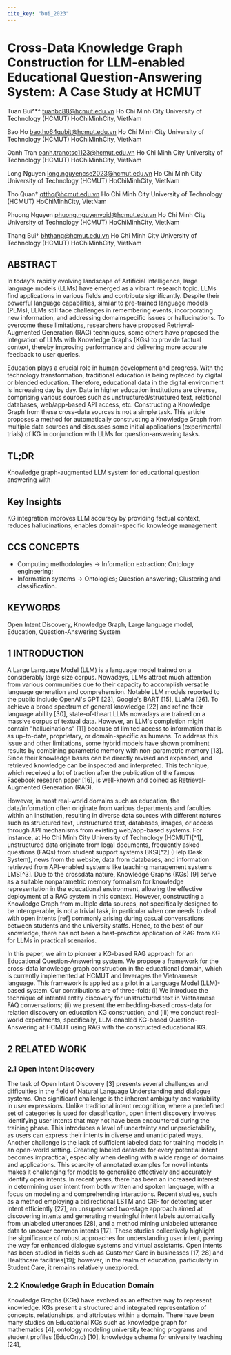 ```yaml
---
cite_key: "bui_2023"
---
```


# Cross-Data Knowledge Graph Construction for LLM-enabled Educational Question-Answering System: A Case Study at HCMUT

Tuan Bui^*^ tuanbc88@hcmut.edu.vn Ho Chi Minh City University of Technology (HCMUT) HoChiMinhCity, VietNam

Bao Ho bao.ho64qubit@hcmut.edu.vn Ho Chi Minh City University of Technology (HCMUT) HoChiMinhCity, VietNam

Oanh Tran oanh.tranotsc1123@hcmut.edu.vn Ho Chi Minh City University of Technology (HCMUT) HoChiMinhCity, VietNam

Long Nguyen long.nguyencse2023@hcmut.edu.vn Ho Chi Minh City University of Technology (HCMUT) HoChiMinhCity, VietNam

Tho Quan† qttho@hcmut.edu.vn Ho Chi Minh City University of Technology (HCMUT) HoChiMinhCity, VietNam

Phuong Nguyen phuong.nguyenvoid@hcmut.edu.vn Ho Chi Minh City University of Technology (HCMUT) HoChiMinhCity, VietNam

Thang Bui† bhthang@hcmut.edu.vn Ho Chi Minh City University of Technology (HCMUT) HoChiMinhCity, VietNam

## ABSTRACT

In today's rapidly evolving landscape of Artificial Intelligence, large language models (LLMs) have emerged as a vibrant research topic. LLMs find applications in various fields and contribute significantly. Despite their powerful language capabilities, similar to pre-trained language models (PLMs), LLMs still face challenges in remembering events, incorporating new information, and addressing domainspecific issues or hallucinations. To overcome these limitations, researchers have proposed Retrieval-Augmented Generation (RAG) techniques, some others have proposed the integration of LLMs with Knowledge Graphs (KGs) to provide factual context, thereby improving performance and delivering more accurate feedback to user queries.

Education plays a crucial role in human development and progress. With the technology transformation, traditional education is being replaced by digital or blended education. Therefore, educational data in the digital environment is increasing day by day. Data in higher education institutions are diverse, comprising various sources such as unstructured/structured text, relational databases, web/app-based API access, etc. Constructing a Knowledge Graph from these cross-data sources is not a simple task. This article proposes a method for automatically constructing a Knowledge Graph from multiple data sources and discusses some initial applications (experimental trials) of KG in conjunction with LLMs for question-answering tasks.

## TL;DR

Knowledge graph-augmented LLM system for educational question answering with

## Key Insights

KG integration improves LLM accuracy by providing factual context, reduces hallucinations, enables domain-specific knowledge management

## CCS CONCEPTS

- Computing methodologies → Information extraction; Ontology engineering;
- Information systems → Ontologies; Question answering; Clustering and classification.

## KEYWORDS

Open Intent Discovery, Knowledge Graph, Large language model, Education, Question-Answering System

## 1 INTRODUCTION

A Large Language Model (LLM) is a language model trained on a considerably large size corpus. Nowadays, LLMs attract much attention from various communities due to their capacity to accomplish versatile language generation and comprehension. Notable LLM models reported to the public include OpenAI's GPT [23], Google's BART [15], LLaMa [26]. To achieve a broad spectrum of general knowledge [22] and refine their language ability [30], state-of-theart LLMs nowadays are trained on a massive corpus of textual data. However, an LLM's completion might contain "hallucinations" [11] because of limited access to information that is as up-to-date, proprietary, or domain-specific as humans. To address this issue and other limitations, some hybrid models have shown prominent results by combining parametric memory with non-parametric memory [13]. Since their knowledge bases can be directly revised and expanded, and retrieved knowledge can be inspected and interpreted. This technique, which received a lot of traction after the publication of the famous Facebook research paper [16], is well-known and coined as Retrieval-Augmented Generation (RAG).

However, in most real-world domains such as education, the data/information often originate from various departments and faculties within an institution, resulting in diverse data sources with different natures such as structured text, unstructured text, databases, images, or access through API mechanisms from existing web/app-based systems. For instance, at Ho Chi Minh City University of Technology (HCMUT)[^1], unstructured data originate from legal documents, frequently asked questions (FAQs) from student support systems BKSI[^2] (Help Desk System), news from the website, data from databases, and information retrieved from API-enabled systems like teaching management systems LMS[^3]. Due to the crossdata nature, Knowledge Graphs (KGs) [9] serve as a suitable nonparametric memory formalism for knowledge representation in the educational environment, allowing the effective deployment of a RAG system in this context. However, constructing a Knowledge Graph from multiple data sources, not specifically designed to be interoperable, is not a trivial task, in particular when one needs to deal with open intents [ref] commonly arising during casual conversations between students and the university staffs. Hence, to the best of our knowledge, there has not been a best-practice application of RAG from KG for LLMs in practical scenarios.

In this paper, we aim to pioneer a KG-based RAG approach for an Educational Question-Answering system. We propose a framework for the cross-data knowledge graph construction in the educational domain, which is currently implemented at HCMUT and leverages the Vietnamese language. This framework is applied as a pilot in a Language Model (LLM)-based system. Our contributions are of three-fold: (i) We introduce the technique of intental entity discovery for unstructured text in Vietnamese FAQ conversations; (ii) we present the embedding-based cross-data for relation discovery on education KG construction; and (iii) we conduct real-world experiments, specifically, LLM-enabled KG-based Question-Answering at HCMUT using RAG with the constructed educational KG.

## 2 RELATED WORK

### 2.1 Open Intent Discovery

The task of Open Intent Discovery [3] presents several challenges and difficulties in the field of Natural Language Understanding and dialogue systems. One significant challenge is the inherent ambiguity and variability in user expressions. Unlike traditional intent recognition, where a predefined set of categories is used for classification, open intent discovery involves identifying user intents that may not have been encountered during the training phase. This introduces a level of uncertainty and unpredictability, as users can express their intents in diverse and unanticipated ways. Another challenge is the lack of sufficient labeled data for training models in an open-world setting. Creating labeled datasets for every potential intent becomes impractical, especially when dealing with a wide range of domains and applications. This scarcity of annotated examples for novel intents makes it challenging for models to generalize effectively and accurately identify open intents. In recent years, there has been an increased interest in determining user intent from both written and spoken language, with a focus on modeling and comprehending interactions. Recent studies, such as a method employing a bidirectional LSTM and CRF for detecting user intent efficiently [27], an unsupervised two-stage approach aimed at discovering intents and generating meaningful intent labels automatically from unlabeled utterances [28], and a method mining unlabeled utterance data to uncover common intents [17]. These studies collectively highlight the significance of robust approaches for understanding user intent, paving the way for enhanced dialogue systems and virtual assistants. Open intents has been studied in fields such as Customer Care in businesses [17, 28] and Healthcare facilities[19]; however, in the realm of education, particularly in Student Care, it remains relatively unexplored.

### 2.2 Knowledge Graph in Education Domain

Knowledge Graphs (KGs) have evolved as an effective way to represent knowledge. KGs present a structured and integrated representation of concepts, relationships, and attributes within a domain. There have been many studies on Educational KGs such as knowledge graph for mathematics [4], ontology modeling university teaching programs and student profiles (EducOnto) [10], knowledge schema for university teaching [24],
